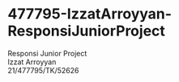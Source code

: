 # 477795-IzzatArroyyan-ResponsiJuniorProject
Responsi Junior Project  
Izzat Arroyyan  
21/477795/TK/52626 
